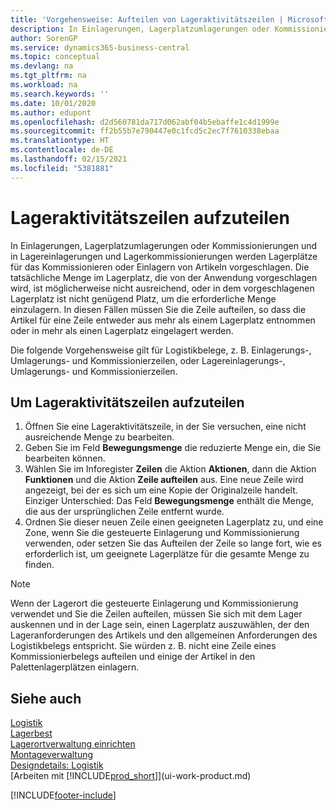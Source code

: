 ```yaml
---
title: 'Vorgehensweise: Aufteilen von Lageraktivitätszeilen | Microsoft Docs'
description: In Einlagerungen, Lagerplatzumlagerungen oder Kommissionierungen und in Lagereinlagerungen und Lagerkommissionierungen werden Lagerplätze für das Kommissionieren oder Einlagern von Artikeln vorgeschlagen. Die tatsächliche Menge im Lagerplatz, die von der Anwendung vorgeschlagen wird, ist möglicherweise nicht ausreichend, oder in dem vorgeschlagenen Lagerplatz ist nicht genügend Platz, um die erforderliche Menge einzulagern. In diesen Fällen müssen Sie die Zeile aufteilen, so dass die Artikel für eine Zeile entweder aus mehr als einem Lagerplatz entnommen oder in mehr als einen Lagerplatz eingelagert werden.
author: SorenGP
ms.service: dynamics365-business-central
ms.topic: conceptual
ms.devlang: na
ms.tgt_pltfrm: na
ms.workload: na
ms.search.keywords: ''
ms.date: 10/01/2020
ms.author: edupont
ms.openlocfilehash: d2d560781da717d062abf04b5ebaffe1c4d1999e
ms.sourcegitcommit: ff2b55b7e790447e0c1fcd5c2ec7f7610338ebaa
ms.translationtype: HT
ms.contentlocale: de-DE
ms.lasthandoff: 02/15/2021
ms.locfileid: "5381881"
---
```

# <a name="split-warehouse-activity-lines"></a>Lageraktivitätszeilen aufzuteilen
In Einlagerungen, Lagerplatzumlagerungen oder Kommissionierungen und in Lagereinlagerungen und Lagerkommissionierungen werden Lagerplätze für das Kommissionieren oder Einlagern von Artikeln vorgeschlagen. Die tatsächliche Menge im Lagerplatz, die von der Anwendung vorgeschlagen wird, ist möglicherweise nicht ausreichend, oder in dem vorgeschlagenen Lagerplatz ist nicht genügend Platz, um die erforderliche Menge einzulagern. In diesen Fällen müssen Sie die Zeile aufteilen, so dass die Artikel für eine Zeile entweder aus mehr als einem Lagerplatz entnommen oder in mehr als einen Lagerplatz eingelagert werden.  

Die folgende Vorgehensweise gilt für Logistikbelege, z. B. Einlagerungs-, Umlagerungs- und Kommissionierzeilen, oder Lagereinlagerungs-, Umlagerungs- und Kommissionierzeilen.  

## <a name="to-split-warehouse-activity-lines"></a>Um Lageraktivitätszeilen aufzuteilen  
1.  Öffnen Sie eine Lageraktivitätszeile, in der Sie versuchen, eine nicht ausreichende Menge zu bearbeiten.  
2.  Geben Sie im Feld **Bewegungsmenge** die reduzierte Menge ein, die Sie bearbeiten können.  
3.  Wählen Sie im Inforegister **Zeilen** die Aktion **Aktionen**, dann die Aktion **Funktionen** und die Aktion **Zeile aufteilen** aus. Eine neue Zeile wird angezeigt, bei der es sich um eine Kopie der Originalzeile handelt. Einziger Unterschied: Das Feld **Bewegungsmenge** enthält die Menge, die aus der ursprünglichen Zeile entfernt wurde.  
4.  Ordnen Sie dieser neuen Zeile einen geeigneten Lagerplatz zu, und eine Zone, wenn Sie die gesteuerte Einlagerung und Kommissionierung verwenden, oder setzen Sie das Aufteilen der Zeile so lange fort, wie es erforderlich ist, um geeignete Lagerplätze für die gesamte Menge zu finden.  

> [!NOTE]  
>  Wenn der Lagerort die gesteuerte Einlagerung und Kommissionierung verwendet und Sie die Zeilen aufteilen, müssen Sie sich mit dem Lager auskennen und in der Lage sein, einen Lagerplatz auszuwählen, der den Lageranforderungen des Artikels und den allgemeinen Anforderungen des Logistikbelegs entspricht. Sie würden z. B. nicht eine Zeile eines Kommissionierbelegs aufteilen und einige der Artikel in den Palettenlagerplätzen einlagern.  

## <a name="see-also"></a>Siehe auch  
[Logistik](warehouse-manage-warehouse.md)  
[Lagerbest](inventory-manage-inventory.md)  
[Lagerortverwaltung einrichten](warehouse-setup-warehouse.md)     
[Montageverwaltung](assembly-assemble-items.md)    
[Designdetails: Logistik](design-details-warehouse-management.md)  
[Arbeiten mit [!INCLUDE[prod_short](includes/prod_short.md)]](ui-work-product.md)


[!INCLUDE[footer-include](includes/footer-banner.md)]